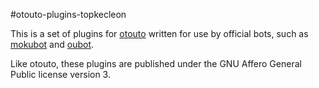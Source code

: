 #otouto-plugins-topkecleon

This is a set of plugins for [otouto](http://github.com/topkecleon/otouto) written for use by official bots, such as [mokubot](http://telegram.me/mokubot) and [oubot](http://telegram.me/oubot).

Like otouto, these plugins are published under the GNU Affero General Public license version 3.
